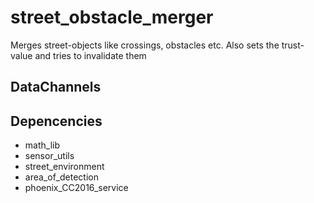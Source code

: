 # street_obstacle_merger
Merges street-objects like crossings, obstacles etc. Also sets the trust-value and tries to invalidate them
## DataChannels

## Depencencies
 * math_lib 
 * sensor_utils 
 * street_environment 
 * area_of_detection 
 * phoenix_CC2016_service

